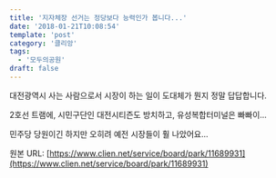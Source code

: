 ```yaml
---
title: '지자체장 선거는 정당보다 능력인가 봅니다...'
date: '2018-01-21T10:08:54'
template: 'post'
category: '클리앙'
tags: 
  - '모두의공원'
draft: false
---
```


대전광역시 사는 사람으로서 시장이 하는 일이 도대체가 뭔지 정말 답답합니다.

  

2호선 트램에, 시민구단인 대전시티즌도 방치하고, 유성복합터미널은 빠빠이...

  

민주당 당원이긴 하지만 오히려 예전 시장들이 훨 나았어요...

원본 URL: [https://www.clien.net/service/board/park/11689931](https://www.clien.net/service/board/park/11689931)